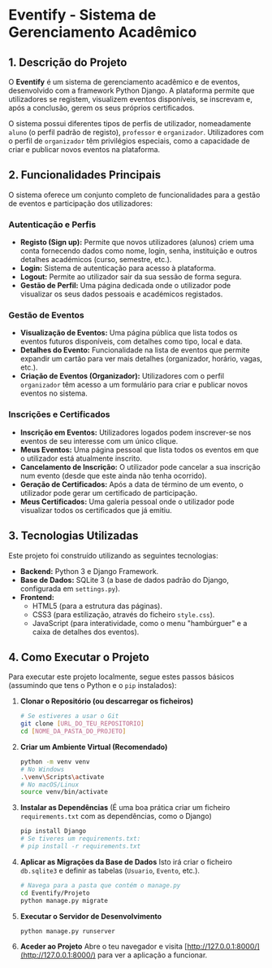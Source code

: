 # Eventify - Sistema de Gerenciamento Acadêmico

## 1. Descrição do Projeto

O **Eventify** é um sistema de gerenciamento acadêmico e de eventos, desenvolvido com a framework Python Django. A plataforma permite que utilizadores se registem, visualizem eventos disponíveis, se inscrevam e, após a conclusão, gerem os seus próprios certificados.

O sistema possui diferentes tipos de perfis de utilizador, nomeadamente `aluno` (o perfil padrão de registo), `professor` e `organizador`. Utilizadores com o perfil de `organizador` têm privilégios especiais, como a capacidade de criar e publicar novos eventos na plataforma.

## 2. Funcionalidades Principais

O sistema oferece um conjunto completo de funcionalidades para a gestão de eventos e participação dos utilizadores:

### Autenticação e Perfis
* **Registo (Sign up):** Permite que novos utilizadores (alunos) criem uma conta fornecendo dados como nome, login, senha, instituição e outros detalhes académicos (curso, semestre, etc.).
* **Login:** Sistema de autenticação para acesso à plataforma.
* **Logout:** Permite ao utilizador sair da sua sessão de forma segura.
* **Gestão de Perfil:** Uma página dedicada onde o utilizador pode visualizar os seus dados pessoais e académicos registados.

### Gestão de Eventos
* **Visualização de Eventos:** Uma página pública que lista todos os eventos futuros disponíveis, com detalhes como tipo, local e data.
* **Detalhes do Evento:** Funcionalidade na lista de eventos que permite expandir um cartão para ver mais detalhes (organizador, horário, vagas, etc.).
* **Criação de Eventos (Organizador):** Utilizadores com o perfil `organizador` têm acesso a um formulário para criar e publicar novos eventos no sistema.

### Inscrições e Certificados
* **Inscrição em Eventos:** Utilizadores logados podem inscrever-se nos eventos de seu interesse com um único clique.
* **Meus Eventos:** Uma página pessoal que lista todos os eventos em que o utilizador está atualmente inscrito.
* **Cancelamento de Inscrição:** O utilizador pode cancelar a sua inscrição num evento (desde que este ainda não tenha ocorrido).
* **Geração de Certificados:** Após a data de término de um evento, o utilizador pode gerar um certificado de participação.
* **Meus Certificados:** Uma galeria pessoal onde o utilizador pode visualizar todos os certificados que já emitiu.

## 3. Tecnologias Utilizadas

Este projeto foi construído utilizando as seguintes tecnologias:

* **Backend:** Python 3 e Django Framework.
* **Base de Dados:** SQLite 3 (a base de dados padrão do Django, configurada em `settings.py`).
* **Frontend:**
    * HTML5 (para a estrutura das páginas).
    * CSS3 (para estilização, através do ficheiro `style.css`).
    * JavaScript (para interatividade, como o menu "hambúrguer" e a caixa de detalhes dos eventos).

## 4. Como Executar o Projeto

Para executar este projeto localmente, segue estes passos básicos (assumindo que tens o Python e o `pip` instalados):

1.  **Clonar o Repositório (ou descarregar os ficheiros)**
    ```bash
    # Se estiveres a usar o Git
    git clone [URL_DO_TEU_REPOSITORIO]
    cd [NOME_DA_PASTA_DO_PROJETO]
    ```

2.  **Criar um Ambiente Virtual (Recomendado)**
    ```bash
    python -m venv venv
    # No Windows
    .\venv\Scripts\activate
    # No macOS/Linux
    source venv/bin/activate
    ```

3.  **Instalar as Dependências**
    (É uma boa prática criar um ficheiro `requirements.txt` com as dependências, como o Django)
    ```bash
    pip install Django
    # Se tiveres um requirements.txt:
    # pip install -r requirements.txt
    ```

4.  **Aplicar as Migrações da Base de Dados**
    Isto irá criar o ficheiro `db.sqlite3` e definir as tabelas (`Usuario`, `Evento`, etc.).
    ```bash
    # Navega para a pasta que contém o manage.py
    cd Eventify/Projeto
    python manage.py migrate
    ```

5.  **Executar o Servidor de Desenvolvimento**
    ```bash
    python manage.py runserver
    ```

6.  **Aceder ao Projeto**
    Abre o teu navegador e visita [http://127.0.0.1:8000/](http://127.0.0.1:8000/) para ver a aplicação a funcionar.
